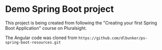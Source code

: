 # Demo Spring Boot project

This project is being created from following the "Creating your first Spring Boot Application" course on Pluralsight.

The Angular code was cloned from ```https://github.com/dlbunker/ps-spring-boot-resources.git```